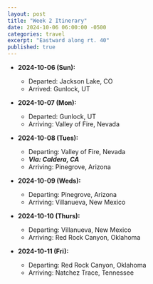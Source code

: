 ```yaml
---
layout: post
title: "Week 2 Itinerary"
date: 2024-10-06 06:00:00 -0500
categories: travel
excerpt: "Eastward along rt. 40"
published: true
---
```


- **2024-10-06 (Sun):**  
  - Departed:  Jackson Lake, CO
  - Arrived: Gunlock, UT
  
- **2024-10-07 (Mon):**  
  - Departed:  Gunlock, UT
  - Arriving: Valley of Fire, Nevada

- **2024-10-08 (Tues):**  
  - Departing:  Valley of Fire, Nevada
  - ***Via: Caldera, CA***
  - Arriving: Pinegrove, Arizona

- **2024-10-09 (Weds):**  
  - Departing:  Pinegrove, Arizona
  - Arriving: Villanueva, New Mexico

- **2024-10-10 (Thurs):**  
  - Departing:  Villanueva, New Mexico
  - Arriving: Red Rock Canyon, Oklahoma

- **2024-10-11 (Fri):**  
  - Departing:  Red Rock Canyon, Oklahoma
  - Arriving: Natchez Trace, Tennessee